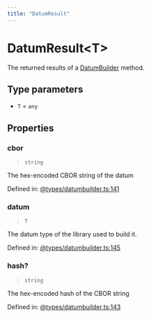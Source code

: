 ```yaml
---
title: "DatumResult"
---
```


# DatumResult\<T\>

The returned results of a [DatumBuilder](../classes/DatumBuilder.md) method.

## Type parameters

- `T` = `any`

## Properties

### cbor

> `string`

The hex-encoded CBOR string of the datum

Defined in:  [@types/datumbuilder.ts:141](https://github.com/SundaeSwap-finance/sundae-sdk/blob/main/packages/core/src/@types/datumbuilder.ts#L141)

### datum

> `T`

The datum type of the library used to build it.

Defined in:  [@types/datumbuilder.ts:145](https://github.com/SundaeSwap-finance/sundae-sdk/blob/main/packages/core/src/@types/datumbuilder.ts#L145)

### hash?

> `string`

The hex-encoded hash of the CBOR string

Defined in:  [@types/datumbuilder.ts:143](https://github.com/SundaeSwap-finance/sundae-sdk/blob/main/packages/core/src/@types/datumbuilder.ts#L143)
